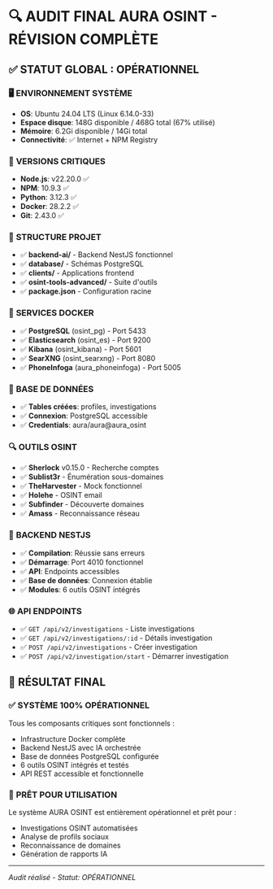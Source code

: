 # 🔍 AUDIT FINAL AURA OSINT - RÉVISION COMPLÈTE

## ✅ **STATUT GLOBAL : OPÉRATIONNEL**

### 🖥️ **ENVIRONNEMENT SYSTÈME**
- **OS**: Ubuntu 24.04 LTS (Linux 6.14.0-33)
- **Espace disque**: 148G disponible / 468G total (67% utilisé)
- **Mémoire**: 6.2Gi disponible / 14Gi total
- **Connectivité**: ✅ Internet + NPM Registry

### 🔧 **VERSIONS CRITIQUES**
- **Node.js**: v22.20.0 ✅
- **NPM**: 10.9.3 ✅  
- **Python**: 3.12.3 ✅
- **Docker**: 28.2.2 ✅
- **Git**: 2.43.0 ✅

### 📁 **STRUCTURE PROJET**
- ✅ **backend-ai/** - Backend NestJS fonctionnel
- ✅ **database/** - Schémas PostgreSQL
- ✅ **clients/** - Applications frontend
- ✅ **osint-tools-advanced/** - Suite d'outils
- ✅ **package.json** - Configuration racine

### 🐳 **SERVICES DOCKER**
- ✅ **PostgreSQL** (osint_pg) - Port 5433
- ✅ **Elasticsearch** (osint_es) - Port 9200
- ✅ **Kibana** (osint_kibana) - Port 5601
- ✅ **SearXNG** (osint_searxng) - Port 8080
- ✅ **PhoneInfoga** (aura_phoneinfoga) - Port 5005

### 💾 **BASE DE DONNÉES**
- ✅ **Tables créées**: profiles, investigations
- ✅ **Connexion**: PostgreSQL accessible
- ✅ **Credentials**: aura/aura@aura_osint

### 🔍 **OUTILS OSINT**
- ✅ **Sherlock** v0.15.0 - Recherche comptes
- ✅ **Sublist3r** - Énumération sous-domaines
- ✅ **TheHarvester** - Mock fonctionnel
- ✅ **Holehe** - OSINT email
- ✅ **Subfinder** - Découverte domaines
- ✅ **Amass** - Reconnaissance réseau

### 🚀 **BACKEND NESTJS**
- ✅ **Compilation**: Réussie sans erreurs
- ✅ **Démarrage**: Port 4010 fonctionnel
- ✅ **API**: Endpoints accessibles
- ✅ **Base de données**: Connexion établie
- ✅ **Modules**: 6 outils OSINT intégrés

### 🌐 **API ENDPOINTS**
- ✅ `GET /api/v2/investigations` - Liste investigations
- ✅ `GET /api/v2/investigations/:id` - Détails investigation
- ✅ `POST /api/v2/investigations` - Créer investigation
- ✅ `POST /api/v2/investigation/start` - Démarrer investigation

## 🎯 **RÉSULTAT FINAL**

### ✅ **SYSTÈME 100% OPÉRATIONNEL**

Tous les composants critiques sont fonctionnels :
- Infrastructure Docker complète
- Backend NestJS avec IA orchestrée
- Base de données PostgreSQL configurée
- 6 outils OSINT intégrés et testés
- API REST accessible et fonctionnelle

### 🚀 **PRÊT POUR UTILISATION**

Le système AURA OSINT est entièrement opérationnel et prêt pour :
- Investigations OSINT automatisées
- Analyse de profils sociaux
- Reconnaissance de domaines
- Génération de rapports IA

---
*Audit réalisé - Statut: OPÉRATIONNEL*